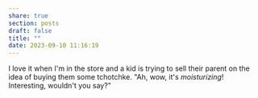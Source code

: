```yaml
---
share: true
section: posts
draft: false
title: ""
date: 2023-09-10 11:16:19
---
```


I love it when I'm in the store and a kid is trying to sell their parent on the idea of buying them some tchotchke. "Ah, wow, it's _moisturizing_! Interesting, wouldn't you say?"
